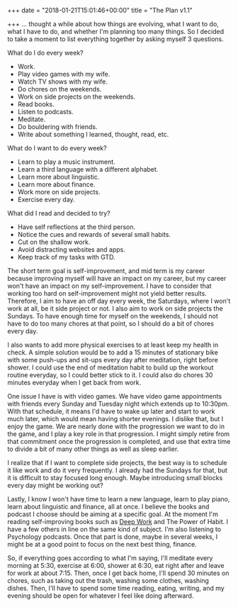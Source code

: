 +++
date = "2018-01-21T15:01:46+00:00"
title = "The Plan v1.1"

+++
... thought a while about how things are evolving, what I want to do, what I have to do, and whether I'm planning too many things. So I decided to take a moment to list everything together by asking myself 3 questions.

What do I do every week?

* Work.
* Play video games with my wife.
* Watch TV shows with my wife.
* Do chores on the weekends.
* Work on side projects on the weekends.
* Read books.
* Listen to podcasts.
* Meditate.
* Do bouldering with friends.
* Write about something I learned, thought, read, etc.

What do I want to do every week?

* Learn to play a music instrument.
* Learn a third language with a different alphabet.
* Learn more about linguistic.
* Learn more about finance.
* Work more on side projects.
* Exercise every day.

What did I read and decided to try?

* Have self reflections at the third person.
* Notice the cues and rewards of several small habits.
* Cut on the shallow work.
* Avoid distracting websites and apps.
* Keep track of my tasks with GTD.

The short term goal is self-improvement, and mid term is my career because improving myself will have an impact on my career, but my career won't have an impact on my self-improvement. I have to consider that working too hard on self-improvement might not yield better results. Therefore, I aim to have an off day every week, the Saturdays, where I won't work at all, be it side project or not. I also aim to work on side projects the Sundays. To have enough time for myself on the weekends, I should not have to do too many chores at that point, so I should do a bit of chores every day.

I also wants to add more physical exercises to at least keep my health in check. A simple solution would be to add a 15 minutes of stationary bike with some push-ups and sit-ups every day after meditation, right before shower. I could use the end of meditation habit to build up the workout routine everyday, so I could better stick to it. I could also do chores 30 minutes everyday when I get back from work.

One issue I have is with video games. We have video game appointments with friends every Sunday and Tuesday night which extends up to 10:30pm. With that schedule, it means I'd have to wake up later and start to work much later, which would mean having shorter evenings. I dislike that, but I enjoy the game. We are nearly done with the progression we want to do in the game, and I play a key role in that progression. I might simply retire from that commitment once the progression is completed, and use that extra time to divide a bit of many other things as well as sleep earlier.

I realize that if I want to complete side projects, the best way is to schedule it like work and do it very frequently. I already had the Sundays for that, but it is difficult to stay focused long enough. Maybe introducing small blocks every day might be working out?

Lastly, I know I won't have time to learn a new language, learn to play piano, learn about linguistic and finance, all at once. I believe the books and podcast I choose should be aiming at a specific goal. At the moment I'm reading self-improving books such as [Deep Work](https://www.amazon.com/gp/product/1455586692/ref=as_li_tl?ie=UTF8&camp=1789&creative=9325&creativeASIN=1455586692&linkCode=as2&tag=grochat-20&linkId=656f46ccb19aebc7272ca0e4e2c18441) and The Power of Habit. I have a few others in line on the same kind of subject. I'm also listening to Psychology podcasts. Once that part is done, maybe in several weeks, I might be at a good point to focus on the next best thing, finance.

So, if everything goes according to what I'm saying, I'll meditate every morning at 5:30, exercise at 6:00, shower at 6:30, eat right after and leave for work at about 7:15. Then, once I get back home, I'll spend 30 minutes on chores, such as taking out the trash, washing some clothes, washing dishes. Then, I'll have to spend some time reading, eating, writing, and my evening should be open for whatever I feel like doing afterward.
